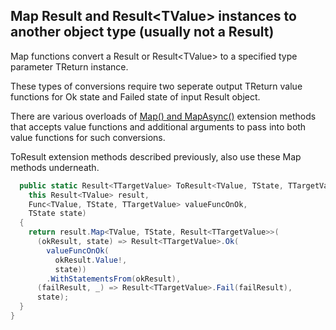 ## Map Result and Result&lt;TValue&gt; instances to another object type (usually not a Result)

Map functions convert a Result or Result&lt;TValue&gt; to a specified type parameter TReturn instance.

These types of conversions require two seperate output TReturn value functions for Ok state and Failed state of input Result object.

There are various overloads of [Map() and MapAsync()](../src/ModResults/ResultMapExtensions.cs) extension methods that accepts value functions and additional arguments to pass into both value functions for such conversions.

ToResult extension methods described previously, also use these Map methods underneath.

``` csharp
  public static Result<TTargetValue> ToResult<TValue, TState, TTargetValue>(
    this Result<TValue> result,
    Func<TValue, TState, TTargetValue> valueFuncOnOk,
    TState state)
  {
    return result.Map<TValue, TState, Result<TTargetValue>>(
      (okResult, state) => Result<TTargetValue>.Ok(
        valueFuncOnOk(
          okResult.Value!,
          state))
        .WithStatementsFrom(okResult),
      (failResult, _) => Result<TTargetValue>.Fail(failResult),
      state);
  }
}
```

